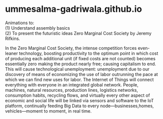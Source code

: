 # ummesalma-gadriwala.github.io

Animations to:                                           
(1) Understand assembly basics                                                   
(2) To present the futuristic ideas Zero Marginal Cost Society by Jeremy Rifkins.  

In the Zero Marginal Cost Society, the intense competition forces even-leaner technology, boosting productivity to the optimum point in which cost of producing each additional unit (if fixed costs are not counted) becomes essentially zero making the product nearly free; causing capitalism to end. This will cause technological unemployment: unemployment due to our discovery of means of economizing the use of labor outrunning the pace at which we can find new uses for labor. The Internet of Things will connect everything with everyone in an integrated global network. People, machines, natural resources, production lines, logistics networks, consumption habits, recycling flows, and virtually every other aspect of economic and social life will be linked via sensors and software to the IoT platform, continually feeding Big Data to every node—businesses,homes, vehicles—moment to moment, in real time.
